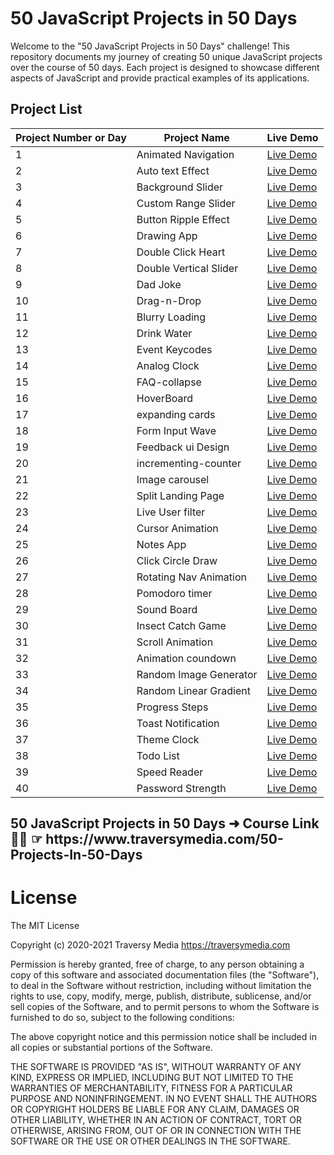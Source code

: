 
# 50 JavaScript Projects in 50 Days

Welcome to the "50 JavaScript Projects in 50 Days" challenge! This repository documents my journey of creating 50 unique JavaScript projects over the course of 50 days. Each project is designed to showcase different aspects of JavaScript and provide practical examples of its applications.

## Project List
| Project Number or Day | Project Name           | Live Demo |
|----------------|------------------------|-----------|
| 1              | Animated Navigation    | [Live Demo](https://incandescent-axolotl-810e70.netlify.app/) |
| 2              | Auto text Effect       | [Live Demo](https://649afe6522758800892fdfd7--resplendent-kelpie-b48687.netlify.app/) |
| 3              | Background Slider      | [Live Demo](https://luminous-khapse-1ba58f.netlify.app/) |
| 4              | Custom Range Slider    | [Live Demo](https://649d802814d4fd06f21aa2bd--reliable-quokka-372b68.netlify.app/) |
| 5              | Button Ripple Effect   | [Live Demo](https://649ebcb74b925100892cf385--fantastic-gecko-412f5d.netlify.app/) |
| 6              | Drawing App            | [Live Demo](https://64a00b01a3ef6d1ff67df26a--loquacious-frangipane-053790.netlify.app/) |
| 7              | Double Click Heart     | [Live Demo](https://64a1646ebad6fb434e412885--stalwart-bombolone-dce336.netlify.app/) |
| 8              | Double Vertical Slider | [Live Demo](https://64a2337abad6fb33c941283c--gentle-bublanina-91deee.netlify.app/) |
| 9              | Dad Joke               | [Live Demo](https://64a40468a845b20dd01f91b7--roaring-lebkuchen-f16e73.netlify.app/) |
| 10             | Drag-n-Drop            | [Live Demo](https://64a5563c6eab6000811ed261--wonderful-torrone-ee80c6.netlify.app/) |
| 11             | Blurry Loading         | [Live Demo](https://64a67d5790757c5715967671--reliable-medovik-bf41a7.netlify.app/) |
| 12             | Drink Water            | [Live Demo](https://64a80c7dd19e2a0f5df5715c--effortless-tulumba-7396c6.netlify.app/) |
| 13             | Event Keycodes         | [Live Demo](https://64a979344dd25f0bd8c7707e--fantastic-haupia-b27331.netlify.app/) |
| 14             | Analog Clock           | [Live Demo](https://64aa3f4107c5a67282d76770--quiet-muffin-a52b88.netlify.app/) |
| 15             | FAQ-collapse           | [Live Demo](https://64abc81d5489343d5976b470--fancy-duckanoo-a7c4e3.netlify.app/) |
| 16             | HoverBoard             | [Live Demo](https://64ace9f62acb1a3a0d4613bb--splendid-axolotl-b9cf10.netlify.app/) |
| 17             | expanding cards        | [Live Demo](https://64ae8fb64979231a88927f9d--endearing-manatee-b90cf7.netlify.app/) |
| 18             | Form Input Wave        | [Live Demo](https://64afcc2d84a38d4580a5c7c0--velvety-strudel-b27202.netlify.app/?) |
| 19             | Feedback ui Design     | [Live Demo](https://frabjous-fox-e83e5f.netlify.app/) |
| 20             | incrementing-counter   | [Live Demo](https://64b282d3bd75e97d11def9c4--mellifluous-lokum-5c0c61.netlify.app/) |
| 21             | Image carousel         | [Live Demo](https://64b3e8bf9a72cb3063efde55--adorable-biscotti-276e17.netlify.app/) |
| 22             | Split Landing Page     | [Live Demo](https://64b4a9dee4fdea171088f062--playful-cannoli-67bbca.netlify.app/) |
| 23             | Live User filter       | [Live Demo](https://flourishing-rabanadas-094ab3.netlify.app/) | 
| 24             | Cursor Animation       | [Live Demo](https://flourishing-rabanadas-094ab3.netlify.app/) | 
| 25             | Notes App              | [Live Demo](https://64b936aa25c4c10475bd1064--thunderous-liger-790d68.netlify.app/) |
| 26             | Click Circle Draw      | [Live Demo](https://64ba6291e1b61e03bfb97577--ornate-toffee-01c247.netlify.app/) |
| 27             | Rotating Nav Animation | [Live Demo](https://64bb4c58c252e01b7b126f0c--spectacular-entremet-7fa79a.netlify.app/) |
| 28             | Pomodoro timer         | [Live Demo](https://64bd526e33a8cd3256944f84--mellifluous-piroshki-7de023.netlify.app/) |
| 29             | Sound Board            | [Live Demo](https://64be52fcbf7e1b008004403d--unique-bublanina-7b42d7.netlify.app/) |
| 30             | Insect Catch Game      | [Live Demo](https://64c296691c6c4a0ac1af167e--gleeful-moonbeam-3abdd2.netlify.app/) |
| 31             | Scroll Animation       | [Live Demo](https://delicate-genie-d86344.netlify.app/) |
| 32             | Animation coundown     | [Live Demo](https://64c5350e71ccc67d2f69978c--statuesque-fairy-1fe60a.netlify.app/) |
| 33             | Random Image Generator | [Live Demo](https://timely-gumption-48555d.netlify.app/) |
| 34             | Random Linear Gradient | [Live Demo](https://64c909a66a382010d7379803--delicate-torrone-fd2d7a.netlify.app/) |
| 35             | Progress Steps         | [Live Demo](https://resonant-llama-66eeae.netlify.app/) |
| 36             | Toast Notification     | [Live Demo](https://quiet-rolypoly-e39630.netlify.app/) |
| 37             | Theme Clock            | [Live Demo](https://lnkd.in/dDJAxiuu) |
| 38             | Todo List              | [Live Demo](https://jolly-tarsier-21f3fc.netlify.app/) |
| 39             | Speed Reader           | [Live Demo](https://splendid-choux-4ccae6.netlify.app/) |
| 40             |  Password Strength     | [Live Demo](https://splendid-choux-4ccae6.netlify.app/) |



<h2>50 JavaScript Projects in 50 Days ➜ Course Link 👩‍🏫 ☞ https://www.traversymedia.com/50-Projects-In-50-Days </h2>

<h1>License</h1>
The MIT License

Copyright (c) 2020-2021 Traversy Media https://traversymedia.com

Permission is hereby granted, free of charge, to any person obtaining a copy of this software and associated documentation files (the "Software"), to deal in the Software without restriction, including without limitation the rights to use, copy, modify, merge, publish, distribute, sublicense, and/or sell copies of the Software, and to permit persons to whom the Software is furnished to do so, subject to the following conditions:

The above copyright notice and this permission notice shall be included in all copies or substantial portions of the Software.

THE SOFTWARE IS PROVIDED "AS IS", WITHOUT WARRANTY OF ANY KIND, EXPRESS OR IMPLIED, INCLUDING BUT NOT LIMITED TO THE WARRANTIES OF MERCHANTABILITY, FITNESS FOR A PARTICULAR PURPOSE AND NONINFRINGEMENT. IN NO EVENT SHALL THE AUTHORS OR COPYRIGHT HOLDERS BE LIABLE FOR ANY CLAIM, DAMAGES OR OTHER LIABILITY, WHETHER IN AN ACTION OF CONTRACT, TORT OR OTHERWISE, ARISING FROM, OUT OF OR IN CONNECTION WITH THE SOFTWARE OR THE USE OR OTHER DEALINGS IN THE SOFTWARE.
